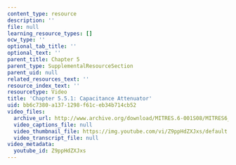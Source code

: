 ```yaml
---
content_type: resource
description: ''
file: null
learning_resource_types: []
ocw_type: ''
optional_tab_title: ''
optional_text: ''
parent_title: Chapter 5
parent_type: SupplementalResourceSection
parent_uid: null
related_resources_text: ''
resource_index_text: ''
resourcetype: Video
title: 'Chapter 5.5.1: Capacitance Attenuator'
uid: bb6c7380-a137-1298-f61c-eb34b714cb52
video_files:
  archive_url: http://www.archive.org/download/MITRES.6-001S08/MITRES6_001S08_5-5-1_300k.mp4
  video_captions_file: null
  video_thumbnail_file: https://img.youtube.com/vi/Z9ppHdZXJxs/default.jpg
  video_transcript_file: null
video_metadata:
  youtube_id: Z9ppHdZXJxs
---
```

